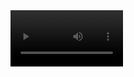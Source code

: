 <video src='/public/video/screenshot.mp4' width=180/>

<b>NextJS Ecommerce App</b>
<br>

<p>Online store built with NextJs, MongoDB, TailwindCSS for styling, React Query for data fetching, and Stripe checkout to complete order.</p>

<p>React Query lets you fetch any number of queries you want during any of the Next.js pre-rendering steps and then dehydrate those queries. This allows you to pre-render your markup that will be available with all the data on page load and once the page renders on the client, React Query will hydrate those dehydrated queries with the full functionality of the library.</p>
<br>

<b>Features</b>
<br>

<ul>
<li>Seed products into MongoDB database</li><br>
<li>Create endpoint to fetch products from the server</li><br>
<li>Fetch list of products</li><br>
<li>Fetch single product from react query cache . This reduces the amount of fetch requests</li><br>
<li>Create a global State using React context and useReducer hook</li><br>
<li>Add Items to cart. Items added to cart are stored in global state using the browser cookie</li><br>
<li>Use stripe Checkout to complete checkout</li><br>
<ul>
<br>

<b>Getting Started</b>
<br>

1. Clone the repository and install dependencies
   git clone https://github.com/peteregbujie/nextjs_react_query_ecommerce<br>
   cd nextjs_react_query_ecommerce
   npm install
2. Configure your local environment

   Rename the .env.example file in this directory to .env (which will be ignored by Git):

   Add your own values for all the environment variables.

3. Start the application
   To run your site locally, use:

npm run dev
To run it in production mode, use:

npm run build
npm run start
